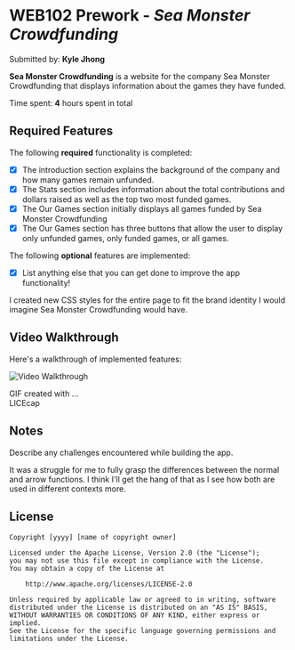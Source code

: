 # WEB102 Prework - *Sea Monster Crowdfunding*

Submitted by: **Kyle Jhong**

**Sea Monster Crowdfunding** is a website for the company Sea Monster Crowdfunding that displays information about the games they have funded.

Time spent: **4** hours spent in total

## Required Features

The following **required** functionality is completed:

* [X] The introduction section explains the background of the company and how many games remain unfunded.
* [X] The Stats section includes information about the total contributions and dollars raised as well as the top two most funded games.
* [X] The Our Games section initially displays all games funded by Sea Monster Crowdfunding
* [X] The Our Games section has three buttons that allow the user to display only unfunded games, only funded games, or all games.

The following **optional** features are implemented:

* [X] List anything else that you can get done to improve the app functionality!

I created new CSS styles for the entire page to fit the brand identity I would imagine Sea Monster Crowdfunding would have.

## Video Walkthrough

Here's a walkthrough of implemented features:

<img src='https://imgur.com/a/6JCZ8fm' title='Video Walkthrough' width='' alt='Video Walkthrough' />

<!-- Replace this with whatever GIF tool you used! -->
GIF created with ...  
LICEcap

## Notes

Describe any challenges encountered while building the app.

It was a struggle for me to fully grasp the differences between the normal and arrow functions. I think I'll get the hang of that as I see how both are used in different contexts more.

## License

    Copyright [yyyy] [name of copyright owner]

    Licensed under the Apache License, Version 2.0 (the "License");
    you may not use this file except in compliance with the License.
    You may obtain a copy of the License at

        http://www.apache.org/licenses/LICENSE-2.0

    Unless required by applicable law or agreed to in writing, software
    distributed under the License is distributed on an "AS IS" BASIS,
    WITHOUT WARRANTIES OR CONDITIONS OF ANY KIND, either express or implied.
    See the License for the specific language governing permissions and
    limitations under the License.
